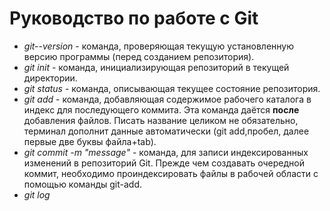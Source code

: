 # Руководство по работе с Git
* *git--version* - команда, проверяющая текущую установленную версию программы (перед созданием репозитория). 
* *git init* - команда, инициализирующая репозиторий в текущей директории.
* *git status* - команда, описывающая текущее состояние репозитория.
* *git add* - команда, добавляющая содержимое рабочего каталога в индекс для последующего коммита. Эта команда даётся __после__ добавления файлов. Писать название целиком не обязательно, терминал дополнит данные автоматически (git add,пробел, далее первые две буквы файла+tab).
* *git commit -m "message"* - команда, для записи индексированных изменений в репозиторий Git. Прежде чем создавать очередной коммит, необходимо проиндексировать файлы в рабочей области с помощью команды git-add. 
* *git log*